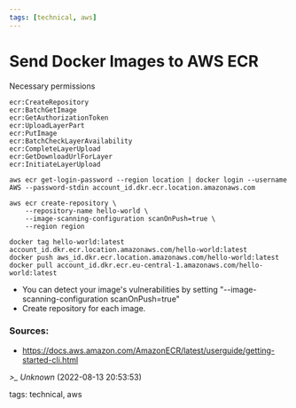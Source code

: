 ```yaml
---
tags: [technical, aws]
---
```


# Send Docker Images to AWS ECR

Necessary permissions

```  
ecr:CreateRepository  
ecr:BatchGetImage  
ecr:GetAuthorizationToken  
ecr:UploadLayerPart  
ecr:PutImage  
ecr:BatchCheckLayerAvailability  
ecr:CompleteLayerUpload  
ecr:GetDownloadUrlForLayer  
ecr:InitiateLayerUpload  
```

```shell  
aws ecr get-login-password --region location | docker login --username AWS --password-stdin account_id.dkr.ecr.location.amazonaws.com  
```

```shell  
aws ecr create-repository \  
    --repository-name hello-world \  
    --image-scanning-configuration scanOnPush=true \  
    --region region  
```

```shell  
docker tag hello-world:latest account_id.dkr.ecr.location.amazonaws.com/hello-world:latest  
docker push aws_id.dkr.ecr.location.amazonaws.com/hello-world:latest  
docker pull account_id.dkr.ecr.eu-central-1.amazonaws.com/hello-world:latest  
```

* You can detect your image's vulnerabilities by setting "--image-scanning-configuration scanOnPush=true"
* Create repository for each image.

### Sources:

- https://docs.aws.amazon.com/AmazonECR/latest/userguide/getting-started-cli.html

*>_ Unknown* (2022-08-13 20:53:53)

tags: technical, aws

